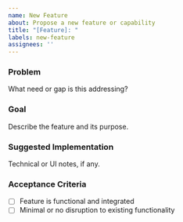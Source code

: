 ```yaml
---
name: New Feature
about: Propose a new feature or capability
title: "[Feature]: "
labels: new-feature
assignees: ''
---
```


### Problem
What need or gap is this addressing?

### Goal
Describe the feature and its purpose.

### Suggested Implementation
Technical or UI notes, if any.

### Acceptance Criteria
- [ ] Feature is functional and integrated
- [ ] Minimal or no disruption to existing functionality
